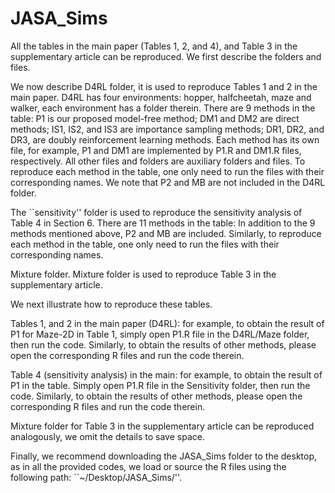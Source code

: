 # JASA_Sims
All the tables in the main paper (Tables 1, 2, and 4), and Table 3 in the supplementary article can be reproduced.
We first describe the folders and files.

 
We now describe D4RL folder, it is used to reproduce Tables 1 and 2 in the main paper. D4RL has four environments: hopper, halfcheetah, maze and walker, each environment has a folder therein. There are 9 methods in the table: P1 is our proposed model-free method; DM1 and DM2 are direct methods; IS1, IS2, and IS3 are importance sampling methods; DR1, DR2, and DR3, are doubly reinforcement learning methods. Each method has its own file, for example, P1 and DM1 are implemented by P1.R and DM1.R files, respectively. All other files and folders are auxiliary folders and files. To reproduce each method in the table, one only need to run the files with their corresponding names. We note that P2 and MB are not included in the D4RL folder.

The ``sensitivity'' folder is used to reproduce the sensitivity analysis of Table 4 in Section 6. There are 11 methods in the table: In addition to the 9 methods mentioned above, P2 and MB are included. Similarly, to reproduce each method in the table, one only need to run the files with their corresponding names.  

Mixture folder. Mixture folder is used to reproduce Table 3 in the supplementary article.  

We next illustrate how to reproduce these tables. 

Tables 1, and 2 in the main paper (D4RL): for example, to obtain the result of P1 for Maze-2D in Table 1, simply open P1.R file in the D4RL/Maze folder, then run the code. Similarly, to obtain the results of other methods, please open the corresponding R files and run the code therein.


Table 4 (sensitivity analysis) in the main: for example, to obtain the result of P1 in the table. Simply open P1.R file in the Sensitivity folder, then run the code. Similarly, to obtain the results of other methods, please open the corresponding R files and run the code therein.
    

Mixture folder for Table 3 in the supplementary article can be reproduced analogously, we omit the details to save space.

Finally, we recommend downloading the JASA\_Sims folder to the desktop, as in all the provided codes, we load or source the R files using the following path: ``~/Desktop/JASA\_Sims/''.
